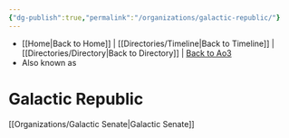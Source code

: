 ```yaml
---
{"dg-publish":true,"permalink":"/organizations/galactic-republic/"}
---
```


- [[Home\|Back to Home]] | [[Directories/Timeline\|Back to Timeline]] | [[Directories/Directory\|Back to Directory]] | [Back to Ao3](https://archiveofourown.org/works/19334440/chapters/45992584)
- Also known as

# Galactic Republic

[[Organizations/Galactic Senate\|Galactic Senate]]
